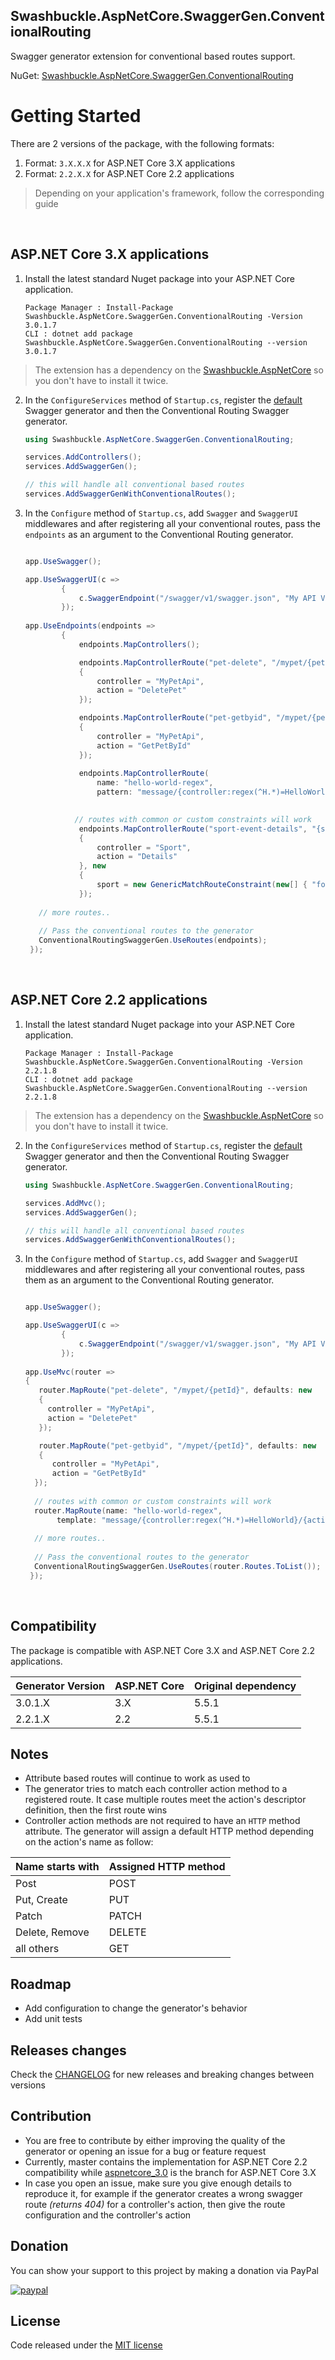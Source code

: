 ## Swashbuckle.AspNetCore.SwaggerGen.ConventionalRouting

Swagger generator extension for conventional based routes support.

NuGet: [Swashbuckle.AspNetCore.SwaggerGen.ConventionalRouting](https://www.nuget.org/packages/Swashbuckle.AspNetCore.SwaggerGen.ConventionalRouting/)

# Getting Started #

There are 2 versions of the package, with the following formats:
1. Format: `3.X.X.X` for ASP.NET Core 3.X applications
2. Format: `2.2.X.X` for ASP.NET Core 2.2 applications

> Depending on your application's framework, follow the corresponding guide
<br/>

## ASP.NET Core 3.X applications

1. Install the latest standard Nuget package into your ASP.NET Core application.

    ```
    Package Manager : Install-Package Swashbuckle.AspNetCore.SwaggerGen.ConventionalRouting -Version 3.0.1.7
    CLI : dotnet add package Swashbuckle.AspNetCore.SwaggerGen.ConventionalRouting --version 3.0.1.7
    ```
> The extension has a dependency on the [Swashbuckle.AspNetCore](https://github.com/domaindrivendev/Swashbuckle.AspNetCore) so you don't have to install it twice.


2. In the `ConfigureServices` method of `Startup.cs`, register the [default](https://www.nuget.org/packages/Swashbuckle.AspNetCore.SwaggerGen) Swagger generator and then the Conventional Routing Swagger generator.
    ```csharp
    using Swashbuckle.AspNetCore.SwaggerGen.ConventionalRouting;
    ```
    
    ```csharp
    services.AddControllers();
    services.AddSwaggerGen();
    
    // this will handle all conventional based routes
    services.AddSwaggerGenWithConventionalRoutes();
    ```
    
 3. In the `Configure` method of `Startup.cs`, add `Swagger` and `SwaggerUI` middlewares and after registering all your conventional routes, pass the `endpoints` as an argument to the Conventional Routing generator.
    
    ```csharp
    
    app.UseSwagger();

    app.UseSwaggerUI(c =>
            {
                c.SwaggerEndpoint("/swagger/v1/swagger.json", "My API V1");
            });
            
    app.UseEndpoints(endpoints =>
            {
                endpoints.MapControllers();

                endpoints.MapControllerRoute("pet-delete", "/mypet/{petId}", defaults: new
                {
                    controller = "MyPetApi",
                    action = "DeletePet"
                });

                endpoints.MapControllerRoute("pet-getbyid", "/mypet/{petId}", defaults: new
                {
                    controller = "MyPetApi",
                    action = "GetPetById"
                });
                
                endpoints.MapControllerRoute(
                    name: "hello-world-regex",
                    pattern: "message/{controller:regex(^H.*)=HelloWorld}/{action:regex(^Index$|^About$)=Index}/{message:alpha?}");

      
               // routes with common or custom constraints will work
                endpoints.MapControllerRoute("sport-event-details", "{sport}/{event}/{eventId:int}", new
                {
                    controller = "Sport",
                    action = "Details"
                }, new
                {
                    sport = new GenericMatchRouteConstraint(new[] { "football", "volley" })
                });
           
       // more routes..
       
       // Pass the conventional routes to the generator
       ConventionalRoutingSwaggerGen.UseRoutes(endpoints);
     });
    ```
<br/> 

## ASP.NET Core 2.2 applications

1. Install the latest standard Nuget package into your ASP.NET Core application.

    ```
    Package Manager : Install-Package Swashbuckle.AspNetCore.SwaggerGen.ConventionalRouting -Version 2.2.1.8
    CLI : dotnet add package Swashbuckle.AspNetCore.SwaggerGen.ConventionalRouting --version 2.2.1.8
    ```
> The extension has a dependency on the [Swashbuckle.AspNetCore](https://github.com/domaindrivendev/Swashbuckle.AspNetCore) so you don't have to install it twice.


2. In the `ConfigureServices` method of `Startup.cs`, register the [default](https://www.nuget.org/packages/Swashbuckle.AspNetCore.SwaggerGen) Swagger generator and then the Conventional Routing Swagger generator.
    ```csharp
    using Swashbuckle.AspNetCore.SwaggerGen.ConventionalRouting;
    ```
    
    ```csharp
    services.AddMvc();
    services.AddSwaggerGen();
    
    // this will handle all conventional based routes
    services.AddSwaggerGenWithConventionalRoutes();
    ```
    
 3. In the `Configure` method of `Startup.cs`, add `Swagger` and `SwaggerUI` middlewares and after registering all your conventional routes, pass them as an argument to the Conventional Routing generator.
    
    ```csharp
    
    app.UseSwagger();

    app.UseSwaggerUI(c =>
            {
                c.SwaggerEndpoint("/swagger/v1/swagger.json", "My API V1");
            });
            
    app.UseMvc(router =>
    {
       router.MapRoute("pet-delete", "/mypet/{petId}", defaults: new
       {
         controller = "MyPetApi",
         action = "DeletePet"
       });

       router.MapRoute("pet-getbyid", "/mypet/{petId}", defaults: new
       {
          controller = "MyPetApi",
          action = "GetPetById"
      });
      
      // routes with common or custom constraints will work
      router.MapRoute(name: "hello-world-regex",
           template: "message/{controller:regex(^H.*)=HelloWorld}/{action:regex(^Index$|^About$)=Index}/{message:alpha?}");
           
      // more routes..
      
      // Pass the conventional routes to the generator
      ConventionalRoutingSwaggerGen.UseRoutes(router.Routes.ToList());
     });
    ```

<br/>

## Compatibility ##

The package is compatible with ASP.NET Core 3.X and ASP.NET Core 2.2 applications.

|Generator Version|ASP.NET Core|Original dependency|
|----------|----------|----------|
|3.0.1.X|3.X|5.5.1|
|2.2.1.X|2.2|5.5.1|

## Notes ##
    
* Attribute based routes will continue to work as used to
* The generator tries to match each controller action method to a registered route. It case multiple routes meet the action's descriptor definition, then the first route wins
* Controller action methods are not required to have an `HTTP` method attribute. The generator will assign a default HTTP method depending on the action's name as follow:

|Name starts with|Assigned HTTP method|
|----------|----------|
|Post|POST|
|Put, Create|PUT|
|Patch|PATCH|
|Delete, Remove|DELETE|
|all others|GET|

## Roadmap ##

* Add configuration to change the generator's behavior
* Add unit tests

## Releases changes

Check the [CHANGELOG](https://github.com/chsakell/Swashbuckle.AspNetCore.SwaggerGen.ConventionalRouting/blob/master/CHANGELOG.md) for new releases and breaking changes between versions

## Contribution ##

* You are free to contribute by either improving the quality of the generator or opening an issue for a bug or feature request
* Currently, master contains the implementation for ASP.NET Core 2.2 compatibility while [aspnetcore_3.0](https://github.com/chsakell/Swashbuckle.AspNetCore.SwaggerGen.ConventionalRouting/tree/aspnetcore_3.0) is the branch for ASP.NET Core 3.X
* In case you open an issue, make sure you give enough details to reproduce it, for example if the generator creates a wrong swagger route _(returns 404)_ for a controller's action, then give the route configuration and the controller's action

## Donation ##
You can show your support to this project by making a donation via PayPal

[![paypal](https://www.paypalobjects.com/en_US/i/btn/btn_donateCC_LG.gif)](https://www.paypal.com/cgi-bin/webscr?cmd=_donations&business=SQK68T4HX9H56&currency_code=EUR&source=url)

## License ##
Code released under the <a href="https://github.com/chsakell/Swashbuckle.AspNetCore.SwaggerGen.ConventionalRouting/blob/master/LICENSE" target="_blank"> MIT license</a>
